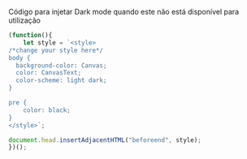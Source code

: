 
Código para injetar Dark mode quando este não está disponível para utilização

```javascript
(function(){
    let style = `<style>
/*change your style here*/
body {
  background-color: Canvas;
  color: CanvasText;
  color-scheme: light dark;
}

pre {
    color: black;
}
</style>`;

document.head.insertAdjacentHTML("beforeend", style);
})();
```